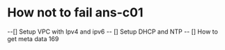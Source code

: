 # How not to fail ans-c01

--[] Setup VPC with Ipv4 and ipv6
-- [] Setup DHCP and NTP
-- [] How to get meta data 169
